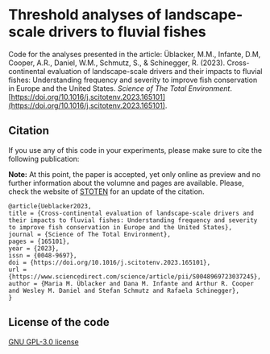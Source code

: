 # Threshold analyses of landscape-scale drivers to fluvial fishes
Code for the analyses presented in the article: Üblacker, M.M., Infante, D.M, Cooper, A.R., Daniel, W.M., Schmutz, S., & Schinegger, R. (2023). Cross-continental evaluation of landscape-scale drivers and their impacts to fluvial fishes: Understanding frequency and severity to improve fish conservation in Europe and the United States. *Science of The Total Environment*. [https://doi.org/10.1016/j.scitotenv.2023.165101](https://doi.org/10.1016/j.scitotenv.2023.165101).

## Citation
If you use any of this code in your experiments, please make sure to cite the following publication:

**Note:** At this point, the paper is accepted, yet only online as preview and no further information about the volumne and pages are available. Please, check the website of [STOTEN](https://doi.org/10.1016/j.scitotenv.2023.165101) for an update of the citation.

```{bash}
@article{Ueblacker2023,
title = {Cross-continental evaluation of landscape-scale drivers and their impacts to fluvial fishes: Understanding frequency and severity to improve fish conservation in Europe and the United States},
journal = {Science of The Total Environment},
pages = {165101},
year = {2023},
issn = {0048-9697},
doi = {https://doi.org/10.1016/j.scitotenv.2023.165101},
url = {https://www.sciencedirect.com/science/article/pii/S0048969723037245},
author = {Maria M. Üblacker and Dana M. Infante and Arthur R. Cooper and Wesley M. Daniel and Stefan Schmutz and Rafaela Schinegger},
}
```
## License of the code 
[GNU GPL-3.0 license](https://github.com/mueblacker/crossfish/blob/main/LICENSE)
